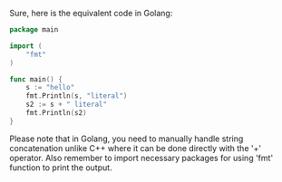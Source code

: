 Sure, here is the equivalent code in Golang:
```go
package main

import (
    "fmt"
)

func main() {
    s := "hello"
    fmt.Println(s, "literal")
    s2 := s + " literal"
    fmt.Println(s2)
}
```

Please note that in Golang, you need to manually handle string concatenation unlike C++ where it can be done directly with the '+' operator. Also remember to import necessary packages for using 'fmt' function to print the output.
